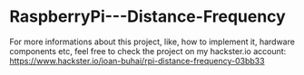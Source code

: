 # RaspberryPi---Distance-Frequency
For more informations about this project, like, how to implement it, hardware components etc, feel free to check the project on my hackster.io account:
https://www.hackster.io/ioan-buhai/rpi-distance-frequency-03bb33 
